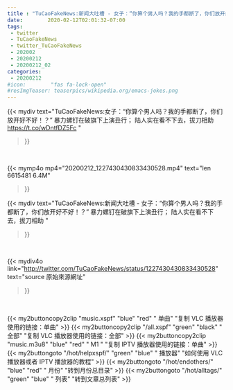 ```yaml
---
title : "TuCaoFakeNews:新闻大吐槽 - 女子：“你算个男人吗？我的手都断了，你们放开好不好！？” 暴力螺钉在破旗下上演丑行； 陆人实在看不下去，拔刀相助 "
date:        2020-02-12T02:01:32-07:00
tags:
 - twitter
 - TuCaoFakeNews
 - twitter_TuCaoFakeNews
 - 202002
 - 20200212
 - 20200212_02
categories:
 - 20200212
#icon:        "fas fa-lock-open"
#resImgTeaser: teaserpics/wikipedia.org/emacs-jokes.png
---
```


{{< mydiv text="TuCaoFakeNews:女子：“你算个男人吗？我的手都断了，你们放开好不好！？” 暴力螺钉在破旗下上演丑行； 陆人实在看不下去，拔刀相助 https://t.co/wDntfDZ5Fc "
>}}
<br>


{{< mymp4o mp4="20200212_1227430430833430528.mp4"
text="len 6615481    6.4M"
>}}


{{< mydiv text="TuCaoFakeNews:新闻大吐槽 - 女子：“你算个男人吗？我的手都断了，你们放开好不好！？” 暴力螺钉在破旗下上演丑行； 陆人实在看不下去，拔刀相助 "
>}}
<br>

{{< mydiv4o link="http://twitter.com/TuCaoFakeNews/status/1227430430833430528"
text="source 原始來源網址"
>}}


<br>



{{< my2buttoncopy2clip "music.xspf"        "blue"   "red"    " 单曲"  "复制 VLC 播放器使用的链接：单曲" >}} {{< my2buttoncopy2clip "/all.xspf"         "green"  "black"  " 全部"  "复制 VLC 播放器使用的链接：全部" >}} {{< my2buttoncopy2clip "music.m3u8"        "blue"   "red"    " M1 "    "复制 IPTV 播放器使用的链接：单曲" >}} {{< my2buttongoto      "/hot/helpxspf/"    "green"  "blue"   " 播放器" "如何使用 VLC 播放器或者 IPTV 播放器的教程" >}} {{< my2buttongoto      "/hot/endothers/"   "blue"   "red"    " 月份"   "转到月份总目录" >}} {{< my2buttongoto      "/hot/alltags/"     "green"  "blue"   " 列表"   "转到文章总列表" >}} 

